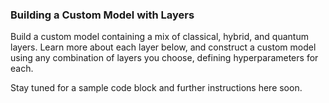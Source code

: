 ### Building a Custom Model with Layers
Build a custom model containing a mix of classical, hybrid, and quantum layers. Learn more about each layer below, and construct a custom model using any combination of layers you choose, defining hyperparameters for each.

Stay tuned for a sample code block and further instructions here soon.